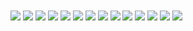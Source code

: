  <img align='center' src= "https://i.postimg.cc/KjkfwFZM/1.png">
  <img align='center' src= "https://i.postimg.cc/sgrFYHcc/2.png">
   <img align='center' src= "https://i.postimg.cc/y6M2KpwH/3.png">
    <img align='center' src= "https://i.postimg.cc/MT4Nv9H1/4.png">
     <img align='center' src= "https://i.postimg.cc/WpFxQcY8/5.png">
      <img align='center' src= "https://i.postimg.cc/2yZJvnLM/6.png">
      <img align='center' src= "https://i.postimg.cc/TPtZXdX7/7.png">
      <img align='center' src= "https://i.postimg.cc/Ssw4JcYX/g1.png">
      <img align='center' src= "https://i.postimg.cc/FKCNXM9V/g2.png">
      <img align='center' src= "https://i.postimg.cc/76CDHKh8/g3.png">
      <img align='center' src= "https://i.postimg.cc/BQ2SP7gJ/g4.png">
      <img align='center' src= "https://i.postimg.cc/Bvn4ySGv/g5.png">
      <img align='center' src= "https://i.postimg.cc/bwTq3GWM/g6.png">
      <img align='center' src= "https://i.postimg.cc/nzMNFyFH/8.png">

